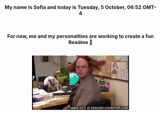 


<div align="center">
<h3 >My name is Sofia and today is Tuesday, 5 October, 06:52 GMT-4</h3><br>
<h3 >For now, me and my personalities are working to create a fun Readme 👋
</h3><br>
<img src='img/dwight.gif' alt='working...'/>
</div>

